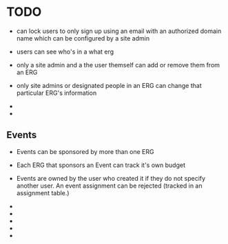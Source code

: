 # TODO

* can lock users to only sign up using an email with an authorized domain name which can be configured by a site admin

* users can see who's in a what erg

* only a site admin and a the user themself can add or remove them from an ERG

* only site admins or designated people in an ERG can change that particular ERG's information

*
*
## Events
* Events can be sponsored by more than one ERG

* Each ERG that sponsors an Event can track it's own budget

* Events are owned by the user who created it if they do not specify another user. An event assignment can be rejected (tracked in an assignment table.)

*
*
*
*
*









